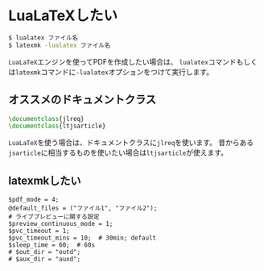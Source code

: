 # LuaLaTeXしたい

```bash
$ lualatex ファイル名
$ latexmk -lualatex ファイル名
```

``LuaLaTeX``エンジンを使ってPDFを作成したい場合は、
``lualatex``コマンドもしくは``latexmk``コマンドに``-lualatex``オプションをつけて実行します。

## オススメのドキュメントクラス

```latex
\documentclass{jlreq}
\documentclass{ltjsarticle}
```

``LuaLaTeX``を使う場合は、ドキュメントクラスに``jlreq``を使います。
昔からある``jsarticle``に相当するものを使いたい場合は``ltjsarticle``が使えます。

## latexmkしたい

```text
$pdf_mode = 4;
@default_files = ("ファイル1", "ファイル2");
# ライブプレビューに関する設定
$preview_continuous_mode = 1;
$pvc_timeout = 1;
$pvc_timeout_mins = 10;  # 30min; default
$sleep_time = 60;  # 60s
# $out_dir = "outd";
# $aux_dir = "auxd";
```
